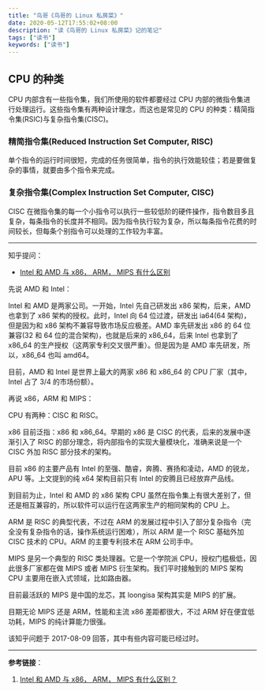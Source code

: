```yaml
---
title: "鸟哥《鸟哥的 Linux 私房菜》"
date: 2020-05-12T17:55:02+08:00
description: "读《鸟哥的 Linux 私房菜》记的笔记"
tags: ["读书"]
keywords: ["读书"]
---
```


## CPU 的种类

CPU 内部含有一些指令集，我们所使用的软件都要经过 CPU 内部的微指令集进行处理运行。这些指令集有两种设计理念，而这也是常见的 CPU 的种类：精简指令集(RSIC)与复杂指令集(CISC)。

### 精简指令集(Reduced Instruction Set Computer, RISC)

单个指令的运行时间很短，完成的任务很简单，指令的执行效能较佳；若是要做复杂的事情，就要由多个指令来完成。

### 复杂指令集(Complex Instruction Set Computer, CISC)

CISC 在微指令集的每一个小指令可以执行一些较低阶的硬件操作，指令数目多且复杂，每条指令的长度并不相同。因为指令执行较为复杂，所以每条指令花费的时间较长，但每条个别指令可以处理的工作较为丰富。

---

知乎提问：

- [Intel 和 AMD 与 x86， ARM， MIPS 有什么区别](https://www.zhihu.com/question/63627218)

先说 AMD 和 Intel：

Intel 和 AMD 是两家公司。一开始，Intel 先自己研发出 x86 架构，后来，AMD 也拿到了 x86 架构的授权。此时，Intel 向 64 位过渡，研发出 ia64(64 架构)，但是因为和 x86 架构不兼容导致市场反应极差。AMD 率先研发出 x86 的 64 位兼容(32 和 64 位的混合架构)，也就是后来的 x86_64，后来 Intel 也拿到了 x86_64 的生产授权（这两家专利交叉很严重）。但是因为是 AMD 率先研发，所以，x86_64 也叫 amd64。

目前，AMD 和 Intel 是世界上最大的两家 x86 和 x86_64 的 CPU 厂家（其中，Intel 占了 3/4 的市场份额）。

再说 x86，ARM 和 MIPS：

CPU 有两种：CISC 和 RISC。

x86 目前泛指：x86 和 x86_64。早期的 x86 是 CISC 的代表，后来的发展中逐渐引入了 RISC 的部分理念，将内部指令的实现大量模块化，准确来说是一个 CISC 外加 RISC 部分技术的架构。

目前 x86 的主要产品有 Intel 的至强、酷睿，奔腾、赛扬和凌动，AMD 的锐龙，APU 等。上文提到的纯 x64 架构目前只有 Intel 的安腾且已经放弃产品线。

到目前为止，Intel 和 AMD 的 x86 架构 CPU 虽然在指令集上有很大差别了，但还是相互兼容的，所以软件可以运行在这两家生产的相同架构的 CPU 上。

ARM 是 RISC 的典型代表，不过在 ARM 的发展过程中引入了部分复杂指令（完全没有复杂指令的话，操作系统运行困难），所以 ARM 是一个 RISC 基础外加 CISC 技术的 CPU。ARM 的主要专利技术在 ARM 公司手中。

MIPS 是另一个典型的 RISC 类处理器。它是一个学院派 CPU，授权门槛极低，因此很多厂家都在做 MIPS 或者 MIPS 衍生架构。我们平时接触到的 MIPS 架构 CPU 主要用在嵌入式领域，比如路由器。

目前最活跃的 MIPS 是中国的龙芯，其 loongisa 架构其实是 MIPS 的扩展。

目期无论 MIPS 还是 ARM，性能和主流 x86 差距都很大，不过 ARM 好在便宜低功耗，MIPS 的纯计算能力很强。

该知乎问题于 2017-08-09 回答，其中有些内容可能已经过时。

---

**参考链接**：

1. [Intel 和 AMD 与 x86， ARM， MIPS 有什么区别？](https://www.zhihu.com/question/63627218)
